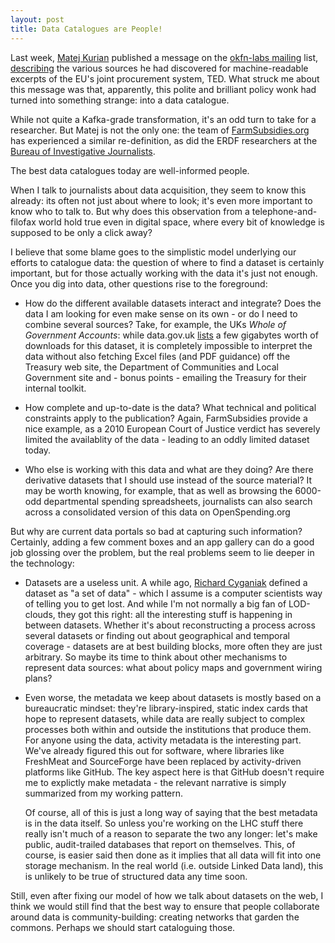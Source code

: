 ```yaml
---
layout: post
title: Data Catalogues are People!
---
```


Last week, [Matej Kurian](https://twitter.com/matejkurian) published
a message on the [okfn-labs mailing](http://lists.okfn.org/mailman/listinfo/okfn-labs)
list, [describing](http://lists.okfn.org/pipermail/okfn-labs/2012-September/000376.html) the various sources he had discovered for
machine-readable excerpts of the EU's joint procurement system, TED.
What struck me about this message was that, apparently, this polite
and brilliant policy wonk had turned into something strange: into a
data catalogue.

While not quite a Kafka-grade transformation, it's an odd turn to
take for a researcher. But Matej is not the only one: the team of
[FarmSubsidies.org](http://farmsubsidy.org/) has experienced a similar re-definition, as did
the ERDF researchers at the [Bureau of Investigative Journalists](http://www.thebureauinvestigates.com/).

The best data catalogues today are well-informed people.

When I talk to journalists about data acquisition, they seem to know
this already: its often not just about where to look; it's even more
important to know who to talk to. But why does this observation from a
telephone-and-filofax world hold true even in digital space, where
every bit of knowledge is supposed to be only a click away?

I believe that some blame goes to the simplistic model underlying our
efforts to catalogue data: the question of where to find a dataset is
certainly important, but for those actually working with the data it's
just not enough. Once you dig into data, other questions rise to the
foreground:

* How do the different available datasets interact and integrate? Does
  the data I am looking for even make sense on its own - or do I need
  to combine several sources? Take, for example, the UKs *Whole of
  Government Accounts*: while data.gov.uk [lists](http://data.gov.uk/dataset/coins) a few gigabytes worth of
  downloads for this dataset, it is completely impossible to interpret
  the data without also fetching Excel files (and PDF guidance) off the
  Treasury web site, the Department of Communities and Local Government
  site and - bonus points - emailing the Treasury for their internal
  toolkit.

* How complete and up-to-date is the data? What technical and political
  constraints apply to the publication? Again, FarmSubsidies provide a
  nice example, as a 2010 European Court of Justice verdict has severely
  limited the availablity of the data - leading to an oddly limited
  dataset today.

* Who else is working with this data and what are they doing? Are there
  derivative datasets that I should use instead of the source material?
  It may be worth knowing, for example, that as well as browsing the
  6000-odd departmental spending spreadsheets, journalists can also search
  across a consolidated version of this data on OpenSpending.org

But why are current data portals so bad at capturing such information?
Certainly, adding a few comment boxes and an app gallery can do a good
job glossing over the problem, but the real problems seem to lie deeper in
the technology:

* Datasets are a useless unit. A while ago, [Richard Cyganiak](http://richard.cyganiak.de/) defined a
  dataset as "a set of data" - which I assume is a computer scientists
  way of telling you to get lost. And while I'm not normally a big fan
  of LOD-clouds, they got this right: all the interesting stuff is
  happening in between datasets. Whether it's about reconstructing a
  process across several datasets or finding out about geographical and
  temporal coverage - datasets are at best building blocks, more often
  they are just arbitrary. So maybe its time to think about other
  mechanisms to represent data sources: what about policy maps and
  government wiring plans?

* Even worse, the metadata we keep about datasets is mostly based on a
  bureaucratic mindset: they're library-inspired, static index
  cards that hope to represent datasets, while data are really subject
  to complex processes both within and outside the institutions that
  produce them. For anyone using the data, activity metadata is
  the interesting part. We've already figured this out for software,
  where libraries like FreshMeat and SourceForge have been replaced by
  activity-driven platforms like GitHub. The key aspect here is that
  GitHub doesn't require me to explictly make metadata - the relevant
  narrative is simply summarized from my working pattern.

  Of course, all of this is just a long way of saying that the best
  metadata is in the data itself. So unless you're working on the LHC
  stuff there really isn't much of a reason to separate the two any
  longer: let's make public, audit-trailed databases that report on
  themselves. This, of course, is easier said then done as it implies
  that all data will fit into one storage mechanism. In the real
  world (i.e. outside Linked Data land), this is unlikely to be true
  of structured data any time soon.

Still, even after fixing our model of how we talk about datasets on the
web, I think we would still find that the best way to ensure that people
collaborate around data is community-building: creating networks that
garden the commons. Perhaps we should start cataloguing those.

